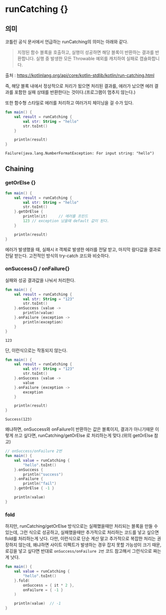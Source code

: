 # runCatching {}

## 의미

코틀린 공식 문서에서 언급하는 runCatching의 의미는 아래와 같다.

> 지정된 함수 블록을 호출하고, 실행이 성공하면 해당 블록이 반환하는 결과를 반환합니다. 실행 중 발생한 모든 Throwable 예외를 캐치하여 실패로 캡슐화합니다.

출처 : https://kotlinlang.org/api/core/kotlin-stdlib/kotlin/run-catching.html

즉, 해당 블록 내에서 정상적으로 처리가 됬으면 처리된 결과를, 에러가 났으면 에러 결과를 포함한 실패 상태를 반환한다는 것이다.(프로그램이 멈추지 않는다.)

또한 함수형 스타일로 에러를 처리하고 여러가지 체이닝을 걸 수가 있다.

```kotlin
fun main() {
    val result = runCatching {
        val str: String = "hello"
        str.toInt()
    }

    println(result)
}
```
```
Failure(java.lang.NumberFormatException: For input string: "hello")
```

## Chaining

### getOrElse {}

```kotlin
fun main() {
    val result = runCatching {
        val str: String = "hello"
        str.toInt()
    }.getOrElse {
        println(it)     // 에러를 프린드
        123 // exception 났을때 default 값이 된다.
    }

    println(result)
}
```

에러가 발생했을 때, 실패시 it 객체로 발생한 에러를 전달 받고, 마지막 람다값을 결과로 전달 받는다.
고전적인 방식의 try-catch 코드와 비슷하다.


### onSuccess{} / onFailure{}

실패와 성공 결과값을 나눠서 처리한다.

```kotlin
fun main() {
    val result = runCatching {
        val str: String = "123"
        str.toInt()
    }.onSuccess {value ->
        println(value)
    }.onFailure {exception ->
        println(exception)
    }
}
```
```
123
```


단, 이런식으로는 작동되지 않는다.

```kotlin
fun main() {
    val result = runCatching {
        val str: String = "123"
        str.toInt()
    }.onSuccess {value ->
        value
    }.onFailure {exception ->
        exception
    }

    println(result)
}
```
```
Success(123)
```

왜냐하면, onSuccess와 onFailure이 반환하는 값은 블록이지, 결과가 아니기때문
이렇게 쓰고 싶다면, runCatching/getOrElse 로 처리하는게 맞다.(위의 getOrElse 참고)

```kotlin
// onSuccess/onFailure 2번
fun main() {
    val value = runCatching {
        "hello".toInt()
    }.onSuccess {
        println("success")
    }.onFailure {
        println("fail")
    }.getOrElse { -1 }

    println(value)
}
```

### fold

하지만, runCatching/getOrElse 방식으로는 실패했을때만 처리되는 블록을 만들 수 있는데,
그런 식으로 성공하고, 실패했을때만 추가적으로 처리하는 코드를 넣고 싶으면 fold를 처리하는게 낫다.
다만, 이런식으로 단순 계산 말고 추가적으로 복잡한 처리는 권장하지 않는데, 왜냐하면 사이트 이펙트가 발생하는 경우 잡지 못할 가능성이 크기 때문, 로깅을 넣고 싶다면 반대로 `onSuccess/onFailure 2번` 코드 참고해서 그런식으로 짜는게 낫다.

```kotlin
fun main() {
    val value = runCatching {
        "hello".toInt()
    }.fold(
        onSuccess = { it * 2 },
        onFailure = { -1 }
    )

    println(value)  // -1
}
```